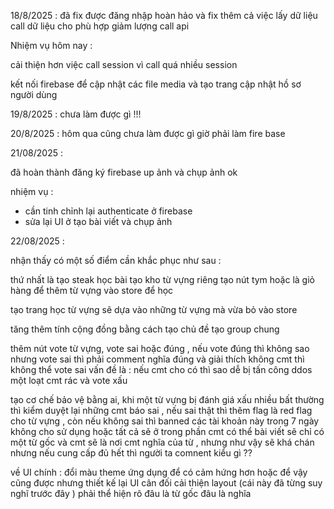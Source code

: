 18/8/2025 :
đã fix được đăng nhập hoàn hảo và fix thêm cả việc lấy dữ liệu call dữ liệu cho phù hợp giảm lượng call api

Nhiệm vụ hôm nay :

cải thiện hơn việc call session vì call quá nhiều session

kết nối firebase để cập nhật các file media và tạo trang cập nhật hồ sơ người dùng 


19/8/2025 :
chưa làm được gì !!!

20/8/2025 : 
hôm qua cũng chưa làm được gì giờ phải làm fire base

21/08/2025 : 

đã hoàn thành đăng ký firebase up ảnh và chụp ảnh ok 

nhiệm vụ : 
- cần tinh chỉnh lại authenticate ở firebase
- sửa lại UI ở tạo bài viết và chụp ảnh 


22/08/2025 : 

nhận thấy có một số điểm cần khắc phục như sau : 

thứ nhất là tạo steak học bài tạo kho từ vựng riêng
tạo nút tym hoặc là giỏ hàng để thêm từ vựng vào store để học 

tạo trang học từ vựng sẽ dựa vào những từ vựng mà vừa bỏ vào store 

tăng thêm tính cộng đồng bằng cách tạo chủ đề tạo group chung 

thêm nút vote từ vựng, vote sai hoặc đúng , nếu vote đúng thì không sao nhưng vote sai thì phải comment nghĩa đúng và giải thích không cmt thì không thể vote sai vấn đề là : nếu cmt cho có thì sao 
dễ bị tấn công ddos một loạt cmt rác và vote xấu 

tạo cơ chế bảo vệ bằng ai, khi một từ vựng bị đánh giá xấu nhiều bất thường thì kiểm duyệt lại những cmt báo sai , nếu sai thật thì thêm flag là red flag cho từ vựng , còn nếu không sai thì banned các tài khoản này trong 7 ngày không cho sử dụng 
 hoặc tất cả sẽ ở trong phần cmt 
 có thể bài viết sẽ chỉ có một từ gốc 
 và cmt sẽ là nơi cmt nghĩa của từ , nhưng như vậy sẽ khá chán 
 nhưng nếu cung cấp đủ hết thì người ta comnent kiểu gì ?? 

về UI chính : 
 đổi màu theme ứng dụng để có cảm hứng hơn
 hoặc để vậy cũng được nhưng thiết kế lại UI cân đối 
 cải thiện layout (cái này đã từng suy nghĩ trước đây ) phải thể hiện rõ đâu là từ gốc đâu là nghĩa 

 

